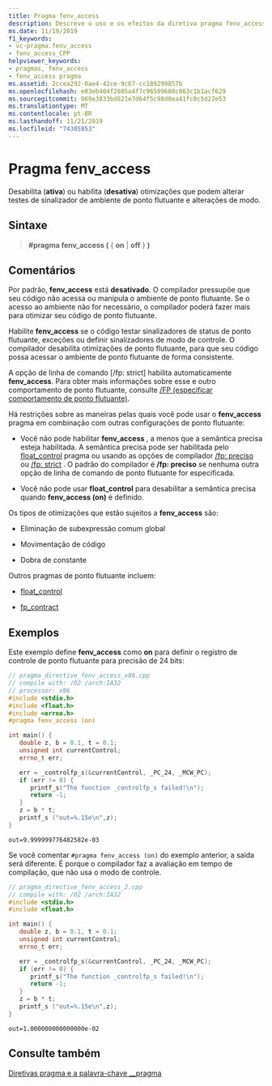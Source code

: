 ```yaml
---
title: Pragma fenv_access
description: Descreve o uso e os efeitos da diretiva pragma fenv_access. A diretiva fenv_access controla o acesso ao ambiente de ponto flutuante em tempo de execução.
ms.date: 11/19/2019
f1_keywords:
- vc-pragma.fenv_access
- fenv_access_CPP
helpviewer_keywords:
- pragmas, fenv_access
- fenv_access pragma
ms.assetid: 2ccea292-0ae4-42ce-9c67-cc189299857b
ms.openlocfilehash: e03eb404f2805a4f7c96509600c063c1b1acf629
ms.sourcegitcommit: 069e3833bd821e7d64f5c98d0ea41fc0c5d22e53
ms.translationtype: MT
ms.contentlocale: pt-BR
ms.lasthandoff: 11/21/2019
ms.locfileid: "74305853"
---
```

# <a name="fenv_access-pragma"></a>Pragma fenv_access

Desabilita (**ativa**) ou habilita (**desativa**) otimizações que podem alterar testes de sinalizador de ambiente de ponto flutuante e alterações de modo.

## <a name="syntax"></a>Sintaxe

> **#pragma fenv_access (** { **on** | **off** } **)**

## <a name="remarks"></a>Comentários

Por padrão, **fenv_access** está **desativado**. O compilador pressupõe que seu código não acessa ou manipula o ambiente de ponto flutuante. Se o acesso ao ambiente não for necessário, o compilador poderá fazer mais para otimizar seu código de ponto flutuante.

Habilite **fenv_access** se o código testar sinalizadores de status de ponto flutuante, exceções ou definir sinalizadores de modo de controle. O compilador desabilita otimizações de ponto flutuante, para que seu código possa acessar o ambiente de ponto flutuante de forma consistente.

A opção de linha de comando [/fp: strict] habilita automaticamente **fenv_access**. Para obter mais informações sobre esse e outro comportamento de ponto flutuante, consulte [/FP (especificar comportamento de ponto flutuante)](../build/reference/fp-specify-floating-point-behavior.md).

Há restrições sobre as maneiras pelas quais você pode usar o **fenv_access** pragma em combinação com outras configurações de ponto flutuante:

- Você não pode habilitar **fenv_access** , a menos que a semântica precisa esteja habilitada. A semântica precisa pode ser habilitada pelo [float_control](float-control.md) pragma ou usando as opções de compilador [/fp: preciso](../build/reference/fp-specify-floating-point-behavior.md) ou [/fp: strict](../build/reference/fp-specify-floating-point-behavior.md) . O padrão do compilador é **/fp: preciso** se nenhuma outra opção de linha de comando de ponto flutuante for especificada.

- Você não pode usar **float_control** para desabilitar a semântica precisa quando **fenv_access (on)** é definido.

Os tipos de otimizações que estão sujeitos a **fenv_access** são:

- Eliminação de subexpressão comum global

- Movimentação de código

- Dobra de constante

Outros pragmas de ponto flutuante incluem:

- [float_control](../preprocessor/float-control.md)

- [fp_contract](../preprocessor/fp-contract.md)

## <a name="examples"></a>Exemplos

Este exemplo define **fenv_access** como **on** para definir o registro de controle de ponto flutuante para precisão de 24 bits:

```cpp
// pragma_directive_fenv_access_x86.cpp
// compile with: /O2 /arch:IA32
// processor: x86
#include <stdio.h>
#include <float.h>
#include <errno.h>
#pragma fenv_access (on)

int main() {
   double z, b = 0.1, t = 0.1;
   unsigned int currentControl;
   errno_t err;

   err = _controlfp_s(&currentControl, _PC_24, _MCW_PC);
   if (err != 0) {
      printf_s("The function _controlfp_s failed!\n");
      return -1;
   }
   z = b * t;
   printf_s ("out=%.15e\n",z);
}
```

```Output
out=9.999999776482582e-03
```

Se você comentar `#pragma fenv_access (on)` do exemplo anterior, a saída será diferente. É porque o compilador faz a avaliação em tempo de compilação, que não usa o modo de controle.

```cpp
// pragma_directive_fenv_access_2.cpp
// compile with: /O2 /arch:IA32
#include <stdio.h>
#include <float.h>

int main() {
   double z, b = 0.1, t = 0.1;
   unsigned int currentControl;
   errno_t err;

   err = _controlfp_s(&currentControl, _PC_24, _MCW_PC);
   if (err != 0) {
      printf_s("The function _controlfp_s failed!\n");
      return -1;
   }
   z = b * t;
   printf_s ("out=%.15e\n",z);
}
```

```Output
out=1.000000000000000e-02
```

## <a name="see-also"></a>Consulte também

[Diretivas pragma e a palavra-chave __pragma](../preprocessor/pragma-directives-and-the-pragma-keyword.md)
